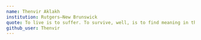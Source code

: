 ```yaml
---
name: Thenvir Aklakh
institution: Rutgers–New Brunswick
quote: To live is to suffer. To survive, well, is to find meaning in the suffering.
github_user: Thenvir
---
```

